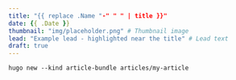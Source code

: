 ```yaml
---
title: "{{ replace .Name "-" " " | title }}"
date: {{ .Date }}
thumbnail: "img/placeholder.png" # Thumbnail image
lead: "Example lead - highlighted near the title" # Lead text
draft: true
---
```


```hugo new --kind article-bundle articles/my-article```

<!--more-->
